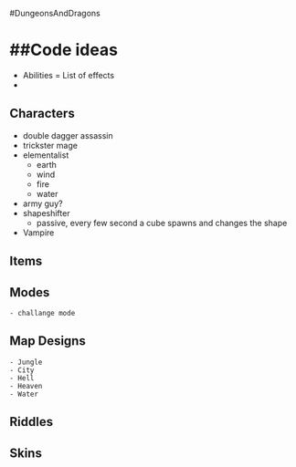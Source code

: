﻿#DungeonsAndDragons

##Code ideas
==
- Abilities = List of effects
- 

## Characters
- double dagger assassin
- trickster mage
- elementalist
	- earth
	- wind
	- fire
	- water
- army guy?
- shapeshifter
	- passive, every few second a cube spawns and changes the shape
- Vampire

## Items

## Modes
	- challange mode

## Map Designs
	- Jungle
	- City
	- Hell
	- Heaven
	- Water

## Riddles

## Skins
